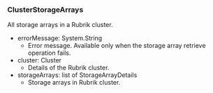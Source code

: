 ### ClusterStorageArrays
All storage arrays in a Rubrik cluster.

- errorMessage: System.String
  - Error message. Available only when the storage array retrieve operation fails.
- cluster: Cluster
  - Details of the Rubrik cluster.
- storageArrays: list of StorageArrayDetails
  - Storage arrays in Rubrik cluster.
